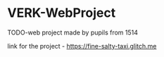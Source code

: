 # VERK-WebProject
TODO-web project made by pupils from 1514

link for the project - https://fine-salty-taxi.glitch.me
